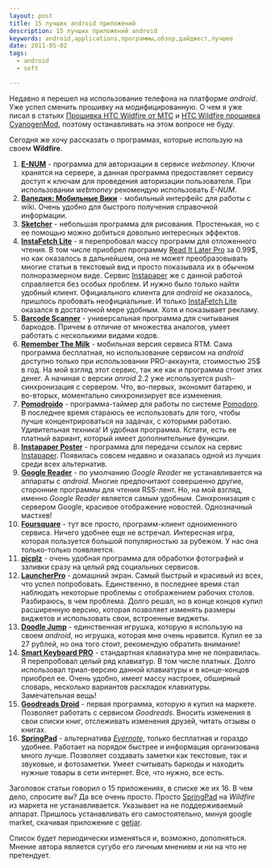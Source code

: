 ```yaml
--- 
layout: post
title: 15 лучших android приложений
description: 15 лучших приложений android
keywords: android,applications,программы,обзор,дайджест,лучшее
date: 2011-05-02
tags:
  - android
  - soft

---
```

Недавно я перешел на использование телефона на платформе *android*. Уже успел сменить
прошивку на модифицированную. О чем я уже писал в статьях [Прошивка HTC Wildfire от МТС][] и 
[HTC Wildfire прошивка CyanogenMod][], поэтому останавливать на этом вопросе не буду.

Сегодня же хочу рассказать о программах, которые использую на своем **Wildfire**.

1. **[E-NUM][]** - программа для авторизации в сервисе *webmoney*. Ключи хранятся на
сервере, а данная программа предоставляет сервису доступ к ключам для проведения
авторизации пользователя. При использовании *webmoney* рекомендую использовать *E-NUM*.
2. **[Вапедия: Мобильные Вики][1]** - мобильный интерфейс для работы с wiki. Очень удобно
для быстрого получения справочной информации.
3. **[Sketcher][]** - небольшая программа для рисования. Простенькая, но с ее помощью можно
добиться довольно интересных эффектов.
4. **[InstaFetch Lite][]** - я перепробовал массу программ для отложенного чтения. В том
числе приобрел программу [Read It Later Pro][] за 0.99$, но как оказалось в дальнейшем,
она не может преобразовывать многие статьи в текстовый вид и просто показывала их в
обычном полноразмерном виде. Сервис [Instapaper][] же с данной работой справляется без
особых проблем. И нужно было только найти удобный клиент. Официального клиента для
*android* не оказалось, пришлось пробовать неофициальные. И только [InstaFetch Lite][]
оказался в достаточной мере удобным. Хотя и показывает рекламу.
5. **[Barcode Scanner][]** - универсальная программа для считывания баркодов. Причем в
отличие от множества аналогов, умеет работать с несколькими видами кодов.
6. **[Remember The Milk][]** - мобильная версия сервиса RTM. Сама программа бесплатная, но
использование сервисом на *android* доступно только при использовании PRO-аккаунта,
стоимостью 25$ в год. На мой взгляд этот сервис, так же как и программа стоит этих денег.
А начиная с версии *anroid* 2.2 уже используется push-синхронизация с сервером. Что,
во-первых, экономит батарею, и во-вторых, моментально синхронизирует все изменения. 
7. **[Pomodroido][]** - программа-таймер для работы по системе [Pomodoro][]. В последнее
время стараюсь ее использовать для того, чтобы лучше концентрироваться на задачах, с
которыми работаю. Удивительная техника! И удобная программа. Кстати, есть ее платный
вариант, который имеет дополнительные функции.
8. **[Instapaper Poster][]** - программа для передачи ссылок на сервис [Instapaper][].
Появилась совсем недавно и оказалась одной из лучших среди всех альтернатив.
9. **[Google Reader][]** - по умолчанию *Google Reader* не устанавливается на аппараты с
*android*. Многие предпочитают совершенно другие, сторонние программы для чтения RSS-лент.
Но, на мой взгляд, именно *Google Reader* является самым удобным. Синхронизация с сервером
Google, красивое отображение новостей. Однозначный мастхев!
10. **[Foursquare][]** - тут все просто, программ-клиент одноименного сервиса. Ничего
удобнее еще не встречал. Интересная игра, которая пользуется большой популярностью за
рубежом. У нас она только-только появляется.
11. **[picplz][]** - очень удобная программа для обработки фотографий и заливки сразу на
целый ряд социальных сервисов.
12. **[LauncherPro][]** - домашний экран. Самый быстрый и красивый из всех, что успел
попробовать. Единственно, в последнее время стал наблюдать некоторые проблемы с
отображением рабочих столов. Разбираюсь, в чем проблема. Долго решал, но в конце концов
купил расширенную версию, которая позволяет изменять размеры виджетов и использовать свои,
встроенные виджеты.
13. **[Doodle Jump][]** - единственная игрушка, которую я использую на своем *android*, но
игрушка, которая мне очень нравится. Купил ее за 27 рублей, но она того стоит, рекомендую
обратить внимание!
14. **[Smart Keyboard PRO][]** - стандартная клавиатура мне не понравилась. Я перепробовал
целый ряд клавиатур. В том числе платных. Долго использовал триал-версию данной клавиатуры
и в конце-концов приобрел ее. Очень удобно, имеет массу настроек, обширный словарь, несколько
вариантов раскладок клавиатуры. Замечательная вещь!
15. **[Goodreads Droid][]** - первая программа, которую я купил на маркете. Позволяет
работать с сервисом *Goodreads*. Вносить изменения в свои списки книг, отслеживать
изменения друзей, читать отзывы о книгах.
16. **[SpringPad][]** - альтернатива *[Evernote][]*, только бесплатная и гораздо удобнее.
Работает на порядок быстрее и информация организована много лучше. Позволяет создавать
заметки как текстовые, так и звуковые, и фотозаметки. Умеет считывать баркоды и находить
нужные товары в сети интернет. Все, что нужно, все есть.

Заголовок статьи говорил о 15 приложениях, в списке же их 16. В чем дело, спросите вы? Да
все очень просто. Просто [SpringPad][] на *Wildfire* из маркета не
устанавливается. Указывает на не поддерживаемый аппарат. Пришлось устанавливать его
самостоятельно, минуя google market, скачивая приложение с [getjar][].

Список будет периодически изменяться и, возможно, дополняться. Мнение автора является
сугубо его личным мнением и ни на что не претендует.

[Прошивка HTC Wildfire от МТС]: http://www.juev.ru/2011/02/27/proshivka-htc-wildfire-ot-mts/
  "Прошивка HTC Wildfire от МТС"
[E-NUM]: https://market.android.com/details?id=ru.e_num "E-NUM"
[1]: https://market.android.com/details?id=com.taptu.wapedia.android
  "Вапедия: Мобильные Вики"
[Sketcher]: https://market.android.com/details?id=org.sketcher
  "Sketcher"
[InstaFetch Lite]: https://market.android.com/details?id=pl.immortal.instafetch
  "InstaFetch Lite"
[Read It Later Pro]: https://market.android.com/details?id=com.ideashower.readitlater.pro
  "Read It Later Pro"
[Instapaper]: http://www.instapaper.com "Instapaper"
[Barcode Scanner]: https://market.android.com/details?id=com.google.zxing.client.android 
  "Barcode Scanner"
[Remember The Milk]: https://market.android.com/details?id=com.rememberthemilk.MobileRTM
  "Remember The Milk"
[Pomodroido]: https://market.android.com/details?id=net.artifix.pomodroido.free
  "Pomodroido"
[Pomodoro]: http://www.pomodorotechnique.com/ "Pomodoro"
[Instapaper Poster]: https://market.android.com/details?id=dk.southbound.instapaper 
  "Instapaper Poster"
[Google Reader]: https://market.android.com/details?id=com.google.android.apps.reader
  "Google Reader"
[Foursquare]: https://market.android.com/details?id=com.joelapenna.foursquared 
  "Foursquare"
[picplz]: https://market.android.com/details?id=com.picplz.rangefinder "picplz"
[LauncherPro]: https://market.android.com/details?id=com.fede.launcher "LauncherPro"
[Doodle Jump]: https://market.android.com/details?id=com.realarcade.DOJ "Doodle Jump"
[Smart Keyboard PRO]: https://market.android.com/details?id=net.cdeguet.smartkeyboardpro 
  "Smart Keyboard PRO"
[Goodreads Droid]: https://market.android.com/details?id=hactar.goodreads "Goodreads Droid"
[SpringPad]: https://market.android.com/details?id=com.springpad "SpringPad"
[Evernote]: https://www.evernote.com "Evernote"
[HTC Wildfire прошивка CyanogenMod]: http://www.juev.ru/2011/04/13/cyanogenmod-wildfire/ 
  "HTC Wildfire прошивка CyanogenMod"
[getjar]: http://www.getjar.com/ "GetJar"
